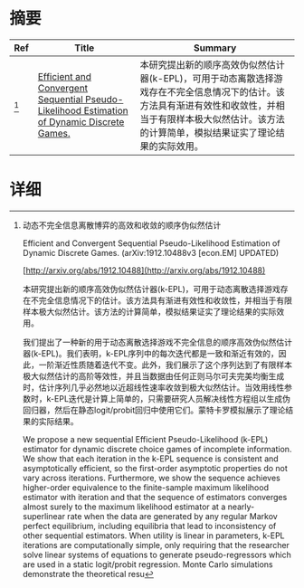 # 摘要

| Ref | Title | Summary |
| --- | --- | --- |
| [^1] | [Efficient and Convergent Sequential Pseudo-Likelihood Estimation of Dynamic Discrete Games.](http://arxiv.org/abs/1912.10488) | 本研究提出新的顺序高效伪似然估计器(k-EPL)，可用于动态离散选择游戏存在不完全信息情况下的估计。该方法具有渐进有效性和收敛性，并相当于有限样本极大似然估计。该方法的计算简单，模拟结果证实了理论结果的实际效用。 |

# 详细

[^1]: 动态不完全信息离散博弈的高效和收敛的顺序伪似然估计

    Efficient and Convergent Sequential Pseudo-Likelihood Estimation of Dynamic Discrete Games. (arXiv:1912.10488v3 [econ.EM] UPDATED)

    [http://arxiv.org/abs/1912.10488](http://arxiv.org/abs/1912.10488)

    本研究提出新的顺序高效伪似然估计器(k-EPL)，可用于动态离散选择游戏存在不完全信息情况下的估计。该方法具有渐进有效性和收敛性，并相当于有限样本极大似然估计。该方法的计算简单，模拟结果证实了理论结果的实际效用。

    

    我们提出了一种新的用于动态离散选择游戏不完全信息的顺序高效伪似然估计器(k-EPL)。我们表明，k-EPL序列中的每次迭代都是一致和渐近有效的，因此，一阶渐近性质随着迭代不变。此外，我们展示了这个序列达到了有限样本极大似然估计的高阶等效性，并且当数据由任何正则马尔可夫完美均衡生成时，估计序列几乎必然地以近超线性速率收敛到极大似然估计。当效用线性参数时，k-EPL迭代是计算上简单的，只需要研究人员解决线性方程组以生成伪回归器，然后在静态logit/probit回归中使用它们。蒙特卡罗模拟展示了理论结果的实际结果。

    We propose a new sequential Efficient Pseudo-Likelihood (k-EPL) estimator for dynamic discrete choice games of incomplete information. We show that each iteration in the k-EPL sequence is consistent and asymptotically efficient, so the first-order asymptotic properties do not vary across iterations. Furthermore, we show the sequence achieves higher-order equivalence to the finite-sample maximum likelihood estimator with iteration and that the sequence of estimators converges almost surely to the maximum likelihood estimator at a nearly-superlinear rate when the data are generated by any regular Markov perfect equilibrium, including equilibria that lead to inconsistency of other sequential estimators. When utility is linear in parameters, k-EPL iterations are computationally simple, only requiring that the researcher solve linear systems of equations to generate pseudo-regressors which are used in a static logit/probit regression. Monte Carlo simulations demonstrate the theoretical resu
    


